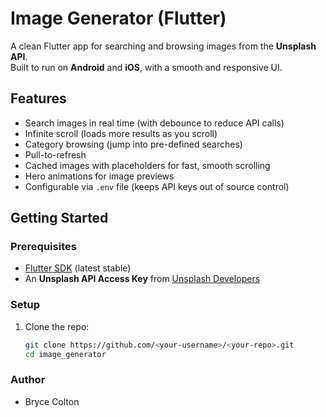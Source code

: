 # Image Generator (Flutter)

A clean Flutter app for searching and browsing images from the **Unsplash API**.  
Built to run on **Android** and **iOS**, with a smooth and responsive UI.

## Features
- Search images in real time (with debounce to reduce API calls)
- Infinite scroll (loads more results as you scroll)
- Category browsing (jump into pre-defined searches)
- Pull-to-refresh
- Cached images with placeholders for fast, smooth scrolling
- Hero animations for image previews
- Configurable via `.env` file (keeps API keys out of source control)

## Getting Started

### Prerequisites
- [Flutter SDK](https://flutter.dev/docs/get-started/install) (latest stable)
- An **Unsplash API Access Key** from [Unsplash Developers](https://unsplash.com/developers)

### Setup
1. Clone the repo:
   ```bash
   git clone https://github.com/<your-username>/<your-repo>.git
   cd image_generator


### Author

- Bryce Colton